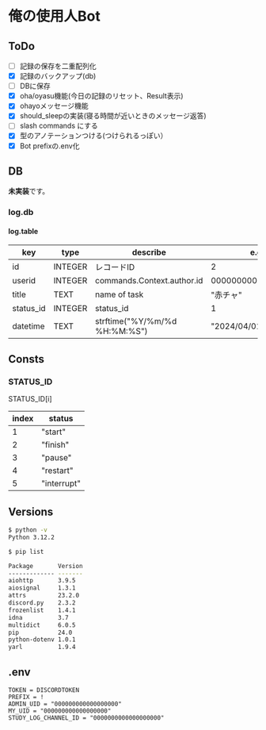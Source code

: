 # 俺の使用人Bot

## ToDo

- [ ] 記録の保存を二重配列化  
- [x] 記録のバックアップ(db)  
- [ ] DBに保存  
- [x] oha/oyasu機能(今日の記録のリセット、Result表示)
- [x] ohayoメッセージ機能
- [x] should_sleepの実装(寝る時間が近いときのメッセージ返答)
- [ ] slash commands にする
- [x] 型のアノテーションつける(つけられるっぽい）
- [x] Bot prefixの.env化

## DB

**未実装**です。

### log.db

#### log.table

| key       | type    | describe | e.g. |
| --------- | ------- | -------- | ---- |
| id        | INTEGER | レコードID | 2 |
| userid    | INTEGER | commands.Context.author.id | 000000000000000000|
| title     | TEXT    | name of task | "赤チャ" |
| status_id | INTEGER | status_id | 1 |
| datetime  | TEXT    | strftime("%Y/%m/%d %H:%M:%S") | "2024/04/01 23:45:01" |

## Consts

### STATUS_ID

STATUS_ID[i]

| index | status   |
| ----- | -------- |
| 1     | "start"     |
| 2     | "finish"    |
| 3     | "pause"     |
| 4     | "restart"   |
| 5     | "interrupt" |

## Versions

```bash
$ python -v
Python 3.12.2

$ pip list

Package       Version
------------- -------
aiohttp       3.9.5
aiosignal     1.3.1
attrs         23.2.0
discord.py    2.3.2
frozenlist    1.4.1
idna          3.7
multidict     6.0.5
pip           24.0
python-dotenv 1.0.1
yarl          1.9.4
```

## .env

```.env
TOKEN = DISCORDTOKEN
PREFIX = !
ADMIN_UID = "000000000000000000"
MY_UID = "000000000000000000"
STUDY_LOG_CHANNEL_ID = "0000000000000000000"
```
